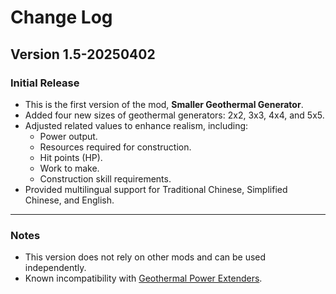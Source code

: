 # Change Log

## Version 1.5-20250402
### Initial Release
- This is the first version of the mod, **Smaller Geothermal Generator**.
- Added four new sizes of geothermal generators: 2x2, 3x3, 4x4, and 5x5.
- Adjusted related values to enhance realism, including:
  - Power output.
  - Resources required for construction.
  - Hit points (HP).
  - Work to make.
  - Construction skill requirements.
- Provided multilingual support for Traditional Chinese, Simplified Chinese, and English.

---

### **Notes**
- This version does not rely on other mods and can be used independently.
- Known incompatibility with [Geothermal Power Extenders](https://steamcommunity.com/sharedfiles/filedetails/?id=3373466885).